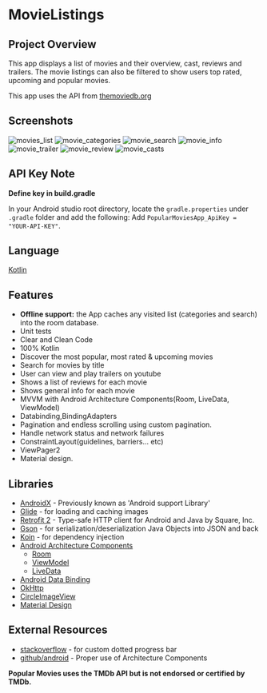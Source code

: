 # MovieListings

## Project Overview
This app displays a list of movies and their overview, cast, reviews and trailers. The movie listings can also be filtered to show users
top rated, upcoming and popular movies.

This app uses the API from [themoviedb.org](https://www.themoviedb.org/)

## Screenshots
![movies_list](https://user-images.githubusercontent.com/51857962/74320888-856b5c80-4dd5-11ea-8a6e-4dc962b278c6.png)
![movie_categories](https://user-images.githubusercontent.com/51857962/74320949-9ddb7700-4dd5-11ea-9721-56529159faad.png)
![movie_search](https://user-images.githubusercontent.com/51857962/74321079-cf544280-4dd5-11ea-8d92-4a07300931d8.png)
![movie_info](https://user-images.githubusercontent.com/51857962/74321090-d2e7c980-4dd5-11ea-925a-87c1a6045709.png)
![movie_trailer](https://user-images.githubusercontent.com/51857962/74321095-d67b5080-4dd5-11ea-829f-9fa4f86bcb30.png)
![movie_review](https://user-images.githubusercontent.com/51857962/74322992-e8aabe00-4dd8-11ea-9998-e85e5ee264c8.png)
![movie_casts](https://user-images.githubusercontent.com/51857962/74321102-da0ed780-4dd5-11ea-9bcd-c9b30175b420.png)





## API Key Note

**Define key in build.gradle**

In your Android studio root directory, locate the `gradle.properties` under `.gradle` folder and add the following: 
Add `PopularMoviesApp_ApiKey = "YOUR-API-KEY"`.

## Language

[Kotlin](https://kotlinlang.org/)


## Features

*   **Offline support:** the App caches any visited list (categories and search) into the room database.
*   Unit tests
*   Clear and Clean Code
*   100% Kotlin
*   Discover the most popular, most rated & upcoming movies
*   Search for movies by title
*   User can view and play trailers on youtube 
*   Shows a list of reviews for each movie
*   Shows general info for each movie
*   MVVM with Android Architecture Components(Room, LiveData, ViewModel)
*   Databinding,BindingAdapters
*   Pagination and endless scrolling using custom pagination.
*   Handle network status and network failures
*   ConstraintLayout(guidelines, barriers... etc)
*   ViewPager2
*   Material design.


## Libraries

-   [AndroidX](https://developer.android.com/jetpack/androidx/) - Previously known as 'Android support Library'
-   [Glide](https://github.com/bumptech/glide) - for loading and caching images 
-   [Retrofit 2](https://github.com/square/retrofit) - Type-safe HTTP client for Android and Java by Square, Inc. 
-   [Gson](https://github.com/google/gson) - for serialization/deserialization Java Objects into JSON and back
-   [Koin](https://insert-koin.io/) - for dependency injection
- [Android Architecture Components](https://developer.android.com/topic/libraries/architecture/) 
    * [Room](https://developer.android.com/topic/libraries/architecture/room)
    * [ViewModel](https://developer.android.com/topic/libraries/architecture/viewmodel)
    * [LiveData](https://developer.android.com/topic/libraries/architecture/livedata)
- [Android Data Binding](https://developer.android.com/topic/libraries/data-binding/) 
- [OkHttp](https://github.com/square/okhttp)
- [CircleImageView](https://github.com/hdodenhof/CircleImageView)
- [Material Design](https://material.io/develop/)

## External Resources
- [stackoverflow](https://stackoverflow.com/questions/37741872/how-to-make-custom-dotted-progress-bar-in-android) - for custom dotted progress bar
- [github/android](https://github.com/android/architecture-components-samples) - Proper use of Architecture Components

**Popular Movies uses the TMDb API but is not endorsed or certified by TMDb.**

